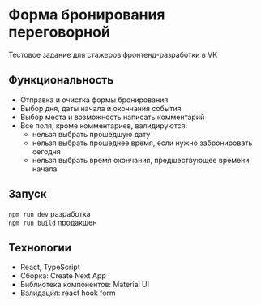 # Форма бронирования переговорной

Тестовое задание для стажеров фронтенд-разработки в VK

## Функциональность
* Отправка и очистка формы бронирования
* Выбор дня, даты начала и окончания события
* Выбор места и возможность написать комментарий
* Все поля, кроме комментариев, валидируются:
    + нельзя выбрать прошедшую дату
    + нельзя выбрать прошеднее время, если нужно забронировать сегодня
    + нельзя выбрать время окончания, предшествующее времени начала
    
## Запуск

`npm run dev` разработка  
`npm run build` продакшен  


## Технологии

* React, TypeScript
* Сборка: Create Next App
* Библиотека компонентов: Material UI
* Валидация: react hook form
